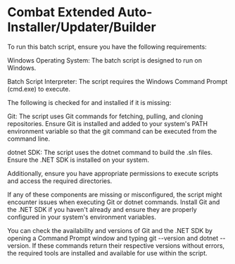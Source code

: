 # Combat Extended Auto-Installer/Updater/Builder

To run this batch script, ensure you have the following requirements:

Windows Operating System: The batch script is designed to run on Windows.

Batch Script Interpreter: The script requires the Windows Command Prompt (cmd.exe) to execute.

The following is checked for and installed if it is missing:

Git: The script uses Git commands for fetching, pulling, and cloning repositories. Ensure Git is installed and added to your system's PATH environment variable so that the git command can be executed from the command line.

dotnet SDK: The script uses the dotnet command to build the .sln files. Ensure the .NET SDK is installed on your system.

Additionally, ensure you have appropriate permissions to execute scripts and access the required directories.

If any of these components are missing or misconfigured, the script might encounter issues when executing Git or dotnet commands. Install Git and the .NET SDK if you haven't already and ensure they are properly configured in your system's environment variables.

You can check the availability and versions of Git and the .NET SDK by opening a Command Prompt window and typing git --version and dotnet --version. If these commands return their respective versions without errors, the required tools are installed and available for use within the script.
